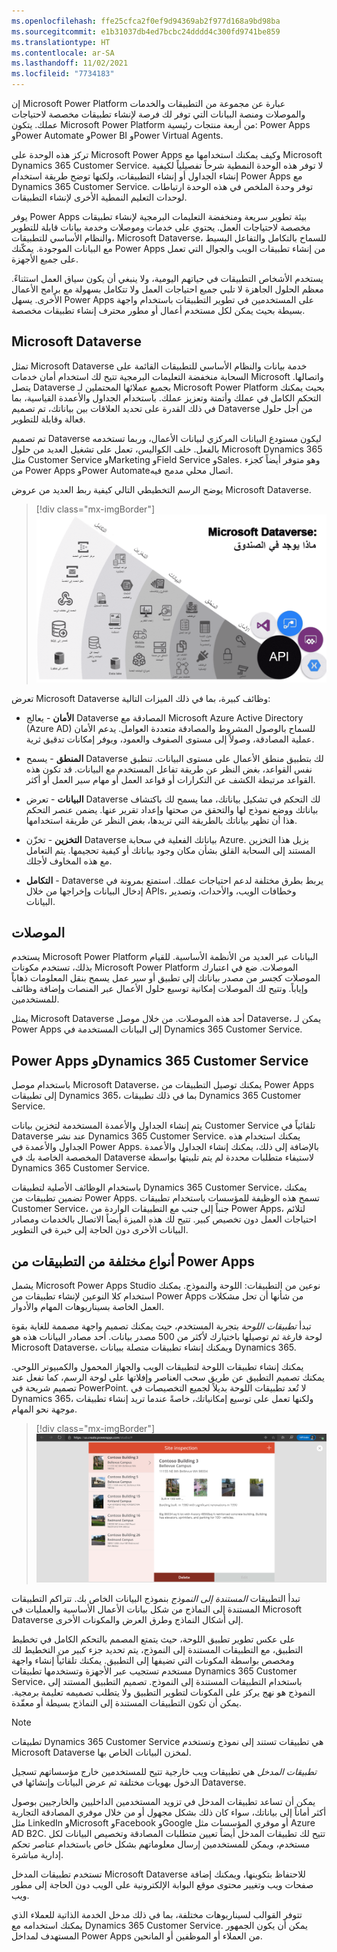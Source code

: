 ```yaml
---
ms.openlocfilehash: ffe25cfca2f0ef9d94369ab2f977d168a9bd98ba
ms.sourcegitcommit: e1b31037db4ed7bcbc24dddd4c300fd9741be859
ms.translationtype: HT
ms.contentlocale: ar-SA
ms.lasthandoff: 11/02/2021
ms.locfileid: "7734183"
---
```

إن Microsoft Power Platform عبارة عن مجموعة من التطبيقات والخدمات والموصلات ومنصة البيانات التي توفر لك فرصة لإنشاء تطبيقات مخصصة لاحتياجات عملك. يتكون Microsoft Power Platform من أربعة منتجات رئيسية: Power Apps وPower Automate وPower BI وPower Virtual Agents.

تركز هذه الوحدة على Microsoft Power Apps وكيف يمكنك استخدامها مع Microsoft Dynamics 365 Customer Service. لا توفر هذه الوحدة النمطية شرحاً تفصيلياً لكيفية إنشاء الجداول أو إنشاء التطبيقات، ولكنها توضح طريقة استخدام Power Apps مع Dynamics 365 Customer Service.
توفر وحدة الملخص في هذه الوحدة ارتباطات لوحدات التعليم النمطية الأخرى لإنشاء التطبيقات. 

يوفر Power Apps بيئة تطوير سريعة ومنخفضة التعليمات البرمجية لإنشاء تطبيقات مخصصة لاحتياجات العمل. يحتوي على خدمات وموصلات وخدمة بيانات قابلة للتطوير والنظام الأساسي للتطبيقات، Microsoft Dataverse، للسماح بالتكامل والتفاعل البسيط مع البيانات الموجودة. يمكّنك Power Apps من إنشاء تطبيقات الويب والجوال التي تعمل على جميع الأجهزة.

يستخدم الأشخاص التطبيقات في حياتهم اليومية، ولا ينبغي أن يكون سياق العمل استثناءً. معظم الحلول الجاهزة لا تلبي جميع احتياجات العمل ولا تتكامل بسهولة مع برامج الأعمال الأخرى. يسهل Power Apps على المستخدمين في تطوير التطبيقات باستخدام واجهة بسيطة بحيث يمكن لكل مستخدم أعمال أو مطور محترف إنشاء تطبيقات مخصصة.

## <a name="microsoft-dataverse"></a>Microsoft Dataverse

تمثل Microsoft Dataverse خدمة بيانات والنظام الأساسي للتطبيقات القائمة على السحابة منخفضة التعليمات البرمجية تتيح لك استخدام أمان خدمات Microsoft واتصالها. يتصل Dataverse بجميع عملائها المحتملين لـ Microsoft Power Platform بحيث يمكنك التحكم الكامل في عملك وأتمتة وتعزيز عملك. باستخدام الجداول والأعمدة القياسية، بما في ذلك القدرة على تحديد العلاقات بين بياناتك، تم تصميم Dataverse من أجل حلول فعالة وقابلة للتطوير.

تم تصميم Dataverse ليكون مستودع البيانات المركزي لبيانات الأعمال، وربما تستخدمه بالفعل. خلف الكواليس، تعمل على تشغيل العديد من حلول Microsoft Dynamics 365 مثل Customer Service وMarketing وField Service وSales. وهو متوفر أيضاً كجزء من Power Apps وPower Automateاتصال محلي مدمج فيه.

يوضح الرسم التخطيطي التالي كيفية ربط العديد من عروض Microsoft Dataverse.

> [!div class="mx-imgBorder"]
> ![رسم تخطيطي لعروض Microsoft Dataverse.](../media/1-dataverse-diagram.png#lightbox)

تعرض Microsoft Dataverse وظائف كبيرة، بما في ذلك الميزات التالية:

- **الأمان** - يعالج Dataverse المصادقة مع Microsoft Azure Active Directory (Azure AD) للسماح بالوصول المشروط والمصادقة متعددة العوامل.
يدعم الأمان عملية المصادقة، وصولاً إلى مستوى الصفوف والعمود، ويوفر إمكانات تدقيق ثرية.

- **المنطق** - يسمح Dataverse لك بتطبيق منطق الأعمال على مستوى البيانات. تنطبق نفس القواعد، بغض النظر عن طريقة تفاعل المستخدم مع البيانات. قد تكون هذه القواعد مرتبطة الكشف عن التكرارات أو قواعد العمل أو مهام سير العمل أو أكثر.

- **البيانات** - تعرض Dataverse لك التحكم في تشكيل بياناتك، مما يسمح لك باكتشاف بياناتك ووضع نموذج لها والتحقق من صحتها وإعداد تقرير عنها. يضمن عنصر التحكم هذا أن تظهر بياناتك بالطريقة التي تريدها، بغض النظر عن طريقة استخدامها.

- **التخزين** - تخزّن Dataverse بياناتك الفعلية في سحابة Azure. يزيل هذا التخزين المستند إلى السحابة القلق بشأن مكان وجود بياناتك أو كيفية تحجيمها. يتم التعامل مع هذه المخاوف لأجلك.

- **التكامل** - Dataverse يربط بطرق مختلفة لدعم احتياجات عملك. استمتع بمرونة في إدخال البيانات وإخراجها من خلال APIs، وخطافات الويب، والأحداث، وتصدير البيانات.

## <a name="connectors"></a>الموصلات

يستخدم Microsoft Power Platform البيانات عبر العديد من الأنظمة الأساسية. للقيام بذلك، تستخدم مكونات Microsoft Power Platform الموصلات. ضع في اعتبارك الموصلات كجسر من مصدر بياناتك إلى تطبيق أو سير عمل يسمح بنقل المعلومات ذهاباً وإياباً. وتتيح لك الموصلات إمكانية توسيع حلول الأعمال عبر المنصات وإضافة وظائف للمستخدمين.

يمثل Microsoft Dataverse أحد هذه الموصلات. من خلال موصل Dataverse، يمكن لـ Power Apps إلى البيانات المستخدمة في Dynamics 365 Customer Service.

## <a name="power-apps-and-dynamics-365-customer-service"></a>Power Apps وDynamics 365 Customer Service

باستخدام موصل Microsoft Dataverse، يمكنك توصيل التطبيقات من Power Apps إلى تطبيقات Dynamics 365، بما في ذلك تطبيقات Dynamics 365 Customer Service.

يتم إنشاء الجداول والأعمدة المستخدمة لتخزين بيانات Customer Service تلقائياً في Dataverse عند نشر Dynamics 365 Customer Service. يمكنك استخدام هذه الجداول والأعمدة في Power Apps. بالإضافة إلى ذلك، يمكنك إنشاء الجداول والأعمدة المخصصة الخاصة بك في Dataverse لاستيفاء متطلبات محددة لم يتم تلبيتها بواسطة Dynamics 365 Customer Service.

باستخدام الوظائف الأصلية لتطبيقات Dynamics 365 Customer Service، يمكنك تضمين تطبيقات من Power Apps. تسمح هذه الوظيفة للمؤسسات باستخدام تطبيقات Customer Service، جنباً إلى جنب مع التطبيقات الواردة من Power Apps، لتلائم احتياجات العمل دون تخصيص كبير. تتيح لك هذه الميزة أيضاً الاتصال بالخدمات ومصادر البيانات الأخرى دون الحاجة إلى خبرة في التطوير.

## <a name="different-types-of-apps-from-power-apps"></a>أنواع مختلفة من التطبيقات من Power Apps

يشمل Microsoft Power Apps Studio نوعين من التطبيقات: اللوحة والنموذج.
يمكنك استخدام كلا النوعين لإنشاء تطبيقات من Power Apps من شأنها أن تحل مشكلات العمل الخاصة بسيناريوهات المهام والأدوار.

تبدأ *تطبيقات اللوحة* بتجربة المستخدم، حيث يمكنك تصميم واجهة مصممة للغاية بقوة لوحة فارغة ثم توصيلها باختيارك لأكثر من 500 مصدر بيانات. أحد مصادر البيانات هذه هو Microsoft Dataverse، ويمكنك إنشاء تطبيقات متصلة ببيانات Dynamics 365.

يمكنك إنشاء تطبيقات اللوحة لتطبيقات الويب والجهاز المحمول والكمبيوتر اللوحي. يمكنك تصميم التطبيق عن طريق سحب العناصر وإفلاتها على لوحة الرسم، كما تفعل عند تصميم شريحة في PowerPoint. لا تُعد تطبيقات اللوحة بديلاً لجميع التخصيصات في Dynamics 365، ولكنها تعمل على توسيع إمكانياتك، خاصةً عندما تريد إنشاء تطبيقات موجهة نحو المهام.

> [!div class="mx-imgBorder"]
> ![لقطة شاشة تُظهر تطبيق اللوحة بسيطاً.](../media/1-canvas-power-app-example-tablet-layout-ss.png#lightbox)

تبدأ التطبيقات *المستندة إلى النموذج* بنموذج البيانات الخاص بك. تتراكم التطبيقات المستندة إلى النماذج من شكل بيانات الأعمال الأساسية والعمليات في Microsoft Dataverse إلى أشكال النماذج وطرق العرض والمكونات الأخرى.

على عكس تطوير تطبيق اللوحة، حيث يتمتع المصمم بالتحكم الكامل في تخطيط التطبيق، مع التطبيقات المستندة إلى النموذج، يتم تحديد جزء كبير من التخطيط لك ومخصص بواسطة المكونات التي تضيفها إلى التطبيق. يمكنك تلقائياً إنشاء واجهة مستخدم تستجيب عبر الأجهزة وتستخدمها تطبيقات Dynamics 365 Customer Service، باستخدام التطبيقات المستندة إلى النموذج. تصميم التطبيق المستند إلى النموذج هو نهج يركز على المكونات لتطوير التطبيق ولا يتطلب تصميمه تعليمة برمجية. يمكن أن تكون التطبيقات المستندة إلى النماذج بسيطة أو معقّدة.

> [!NOTE] 
> تطبيقات Dynamics 365 Customer Service هي تطبيقات تستند إلى نموذج وتستخدم Microsoft Dataverse لمخزن البيانات الخاص بها.

*تطبيقات المدخل* هي تطبيقات ويب خارجية تتيح للمستخدمين خارج مؤسساتهم تسجيل الدخول بهويات مختلفة ثم عرض البيانات وإنشائها في Dataverse.

يمكن أن تساعد تطبيقات المدخل في تزويد المستخدمين الداخليين والخارجيين بوصول أكثر أماناً إلى بياناتك، سواء كان ذلك بشكل مجهول أو من خلال موفري المصادقة التجارية مثل LinkedIn وMicrosoft وFacebook وGoogle أو موفري المؤسسات مثل Azure AD B2C.
تتيح لك تطبيقات المدخل أيضاً تعيين متطلبات المصادقة وتخصيص البيانات لكل مستخدم، ويمكن للمستخدمين إرسال معلوماتهم بشكل خاص باستخدام عناصر تحكم إدارية مباشرة. 

تستخدم تطبيقات المدخل Microsoft Dataverse للاحتفاظ بتكوينها، ويمكنك إضافة صفحات ويب وتغيير محتوى موقع البوابة الإلكترونية على الويب دون الحاجة إلى مطور ويب.

تتوفر القوالب لسيناريوهات مختلفة، بما في ذلك مدخل الخدمة الذاتية للعملاء الذي يمكنك استخدامه مع Dynamics 365 Customer Service. يمكن أن يكون الجمهور المستهدف لمداخل Power Apps من العملاء أو الموظفين أو المانحين.
